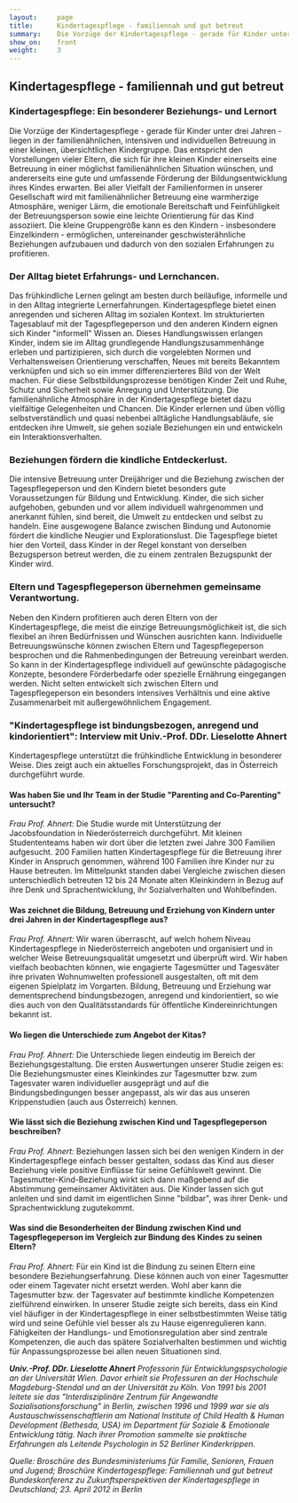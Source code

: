 ```yaml
---
layout:     page
title:      Kindertagespflege - familiennah und gut betreut
summary:    Die Vorzüge der Kindertagespflege - gerade für Kinder unter drei Jahren - liegen in der familienähnlichen, intensiven und individuellen Betreuung in einer kleinen, übersichtlichen Kindergruppe.
show_on:    front
weight:     3
---
```



## Kindertagespflege - familiennah und gut betreut

### Kindertagespflege: Ein besonderer Beziehungs- und Lernort

Die Vorzüge der Kindertagespflege - gerade für Kinder unter drei Jahren - liegen in der familienähnlichen, intensiven und individuellen Betreuung in einer kleinen, übersichtlichen Kindergruppe. Das entspricht den Vorstellungen vieler Eltern, die sich für ihre kleinen Kinder einerseits eine Betreuung in einer möglichst familienähnlichen Situation wünschen, und andererseits eine gute und umfassende Förderung der Bildungsentwicklung ihres Kindes erwarten. Bei aller Vielfalt der Familienformen in unserer Gesellschaft wird mit familienähnlicher Betreuung eine warmherzige Atmosphäre, weniger Lärm, die emotionale Bereitschaft und Feinfühligkeit der Betreuungsperson sowie eine leichte Orientierung für das Kind assoziiert. Die kleine Gruppengröße kann es den Kindern - insbesondere Einzelkindern - ermöglichen, untereinander geschwisterähnliche Beziehungen aufzubauen und dadurch von den sozialen Erfahrungen zu profitieren.

### Der Alltag bietet Erfahrungs- und Lernchancen.

Das frühkindliche Lernen gelingt am besten durch beiläufige, informelle und in den Alltag integrierte Lernerfahrungen. Kindertagespflege bietet einen anregenden und sicheren Alltag im sozialen Kontext. Im strukturierten Tagesablauf mit der Tagespflegeperson und den anderen Kindern eignen sich Kinder "informell" Wissen an. Dieses Handlungswissen erlangen Kinder, indem sie im Alltag grundlegende Handlungszusammenhänge erleben und partizipieren, sich durch die vorgelebten Normen und Verhaltensweisen Orientierung verschaffen, Neues mit bereits Bekanntem verknüpfen und sich so ein immer differenzierteres Bild von der Welt machen. Für diese Selbstbildungsprozesse benötigen Kinder Zeit und Ruhe, Schutz und Sicherheit sowie Anregung und Unterstützung. Die familienähnliche Atmosphäre in der Kindertagespflege bietet dazu vielfältige Gelegenheiten und Chancen. Die Kinder erlernen und üben völlig selbstverständlich und quasi nebenbei alltägliche Handlungsabläufe, sie entdecken ihre Umwelt, sie gehen soziale Beziehungen ein und entwickeln ein Interaktionsverhalten.

### Beziehungen fördern die kindliche Entdeckerlust.

Die intensive Betreuung unter Dreijähriger und die Beziehung zwischen der Tagespflegeperson und den Kindern bietet besonders gute Voraussetzungen für Bildung und Entwicklung. Kinder, die sich sicher aufgehoben, gebunden und vor allem individuell wahrgenommen und anerkannt fühlen, sind bereit, die Umwelt zu entdecken und selbst zu handeln. Eine ausgewogene Balance zwischen Bindung und Autonomie fördert die kindliche Neugier und Explorationslust. Die Tagespflege bietet hier den Vorteil, dass Kinder in der Regel konstant von derselben Bezugsperson betreut werden, die zu einem zentralen Bezugspunkt der Kinder wird.

### Eltern und Tagespflegeperson übernehmen gemeinsame Verantwortung.

Neben den Kindern profitieren auch deren Eltern von der Kindertagespflege, die meist die einzige Betreuungsmöglichkeit ist, die sich flexibel an ihren Bedürfnissen und Wünschen ausrichten kann. Individuelle Betreuungswünsche können zwischen Eltern und Tagespflegeperson besprochen und die Rahmenbedingungen der Betreuung vereinbart werden. So kann in der Kindertagespflege individuell auf gewünschte pädagogische Konzepte, besondere Förderbedarfe oder spezielle Ernährung eingegangen werden. Nicht selten entwickelt sich zwischen Eltern und Tagespflegeperson ein besonders intensives Verhältnis und eine aktive Zusammenarbeit mit außergewöhnlichem Engagement.

### "Kindertagespflege ist bindungsbezogen, anregend und kindorientiert": Interview mit Univ.-Prof. DDr. Lieselotte Ahnert

Kindertagespflege unterstützt die frühkindliche Entwicklung in besonderer Weise. Dies zeigt auch ein aktuelles Forschungsprojekt, das in Österreich durchgeführt wurde.

#### Was haben Sie und Ihr Team in der Studie "Parenting and Co-Parenting" untersucht?

*Frau Prof. Ahnert:* Die Studie wurde mit Unterstützung der Jacobsfoundation in Niederösterreich durchgeführt. Mit kleinen Studententeams haben wir dort über die letzten zwei Jahre 300 Familien aufgesucht. 200 Familien hatten Kindertagespflege für die Betreuung ihrer Kinder in Anspruch genommen, während 100 Familien ihre Kinder nur zu Hause betreuten. Im Mittelpunkt standen dabei Vergleiche zwischen diesen unterschiedlich betreuten 12 bis 24 Monate alten Kleinkindern in Bezug auf ihre Denk und Sprachentwicklung, ihr Sozialverhalten und Wohlbefinden.

#### Was zeichnet die Bildung, Betreuung und Erziehung von Kindern unter drei Jahren in der Kindertagespflege aus?

*Frau Prof. Ahnert:* Wir waren überrascht, auf welch hohem Niveau Kindertagespflege in Niederösterreich angeboten und organisiert und in welcher Weise Betreuungsqualität umgesetzt und überprüft wird. Wir haben vielfach beobachten können, wie engagierte Tagesmütter und Tagesväter ihre privaten Wohnumwelten professionell ausgestalten, oft mit dem eigenen Spielplatz im Vorgarten. Bildung, Betreuung und Erziehung war dementsprechend bindungsbezogen, anregend und kindorientiert, so wie dies auch von den Qualitätsstandards für öffentliche Kindereinrichtungen bekannt ist.

#### Wo liegen die Unterschiede zum Angebot der Kitas?

*Frau Prof. Ahnert:* Die Unterschiede liegen eindeutig im Bereich der Beziehungsgestaltung. Die ersten Auswertungen unserer Studie zeigen es: Die Beziehungsmuster eines Kleinkindes zur Tagesmutter bzw. zum Tagesvater waren individueller ausgeprägt und auf die Bindungsbedingungen besser angepasst, als wir das aus unseren Krippenstudien (auch aus Österreich) kennen.

#### Wie lässt sich die Beziehung zwischen Kind und Tagespflegeperson beschreiben?

*Frau Prof. Ahnert:* Beziehungen lassen sich bei den wenigen Kindern in der Kindertagespflege einfach besser gestalten, sodass das Kind aus dieser Beziehung viele positive Einflüsse für seine Gefühlswelt gewinnt. Die Tagesmutter-Kind-Beziehung wirkt sich dann maßgebend auf die Abstimmung gemeinsamer Aktivitäten aus. Die Kinder lassen sich gut anleiten und sind damit im eigentlichen Sinne "bildbar", was ihrer Denk- und Sprachentwicklung zugutekommt.

#### Was sind die Besonderheiten der Bindung zwischen Kind und Tagespflegeperson im Vergleich zur Bindung des Kindes zu seinen Eltern?

*Frau Prof. Ahnert:* Für ein Kind ist die Bindung zu seinen Eltern eine besondere Beziehungserfahrung. Diese können auch von einer Tagesmutter oder einem Tagevater nicht ersetzt werden. Wohl aber kann die Tagesmutter bzw. der Tagesvater auf bestimmte kindliche Kompetenzen zielführend einwirken. In unserer Studie zeigte sich bereits, dass ein Kind viel häufiger in der Kindertagespflege in einer selbstbestimmten Weise tätig wird und seine Gefühle viel besser als zu Hause eigenregulieren kann. Fähigkeiten der Handlungs- und Emotionsregulation aber sind zentrale Kompetenzen, die auch das spätere Sozialverhalten bestimmen und wichtig für Anpassungsprozesse bei allen neuen Situationen sind.

*__Univ.-Prof. DDr. Lieselotte Ahnert__ Professorin für Entwicklungspsychologie an der Universität Wien. Davor erhielt sie Professuren an der Hochschule Magdeburg-Stendal und an der Universität zu Köln. Von 1991 bis 2001 leitete sie das "Interdisziplinäre Zentrum für Angewandte Sozialisationsforschung" in Berlin, zwischen 1996 und 1999 war sie als Austauschwissenschaftlerin am National Institute of Child Health & Human Development (Bethesda, USA) im Department für Soziale & Emotionale Entwicklung tätig. Nach ihrer Promotion sammelte sie praktische Erfahrungen als Leitende Psychologin in 52 Berliner Kinderkrippen.*

*Quelle: Broschüre des Bundesministeriums für Familie, Senioren, Frauen und Jugend; Broschüre Kindertagespflege: Familiennah und gut betreut Bundeskonferenz zu Zukunftsperspektiven der Kindertagespflege in Deutschland; 23. April 2012 in Berlin*
